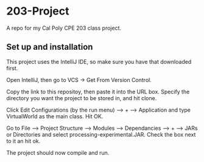 # 203-Project

A repo for my Cal Poly CPE 203 class project.

## Set up and installation

This project uses the IntelliJ IDE, so make sure you have that downloaded first. 

Open IntelliJ, then go to VCS -> Get From Version Control. 

Copy the link to this repositoy, then paste it into the URL box. Specify the directory you want the project to be stored in, and hit clone. 

Click Edit Configurations (by the run menu) --> + --> Application and type VirtualWorld as the main class. Hit OK. 

Go to File --> Project Structure --> Modules --> Dependancies --> + --> JARs or Directories and select processing-experimental.JAR. Check the box next to it an hit ok.

The project should now compile and run. 
